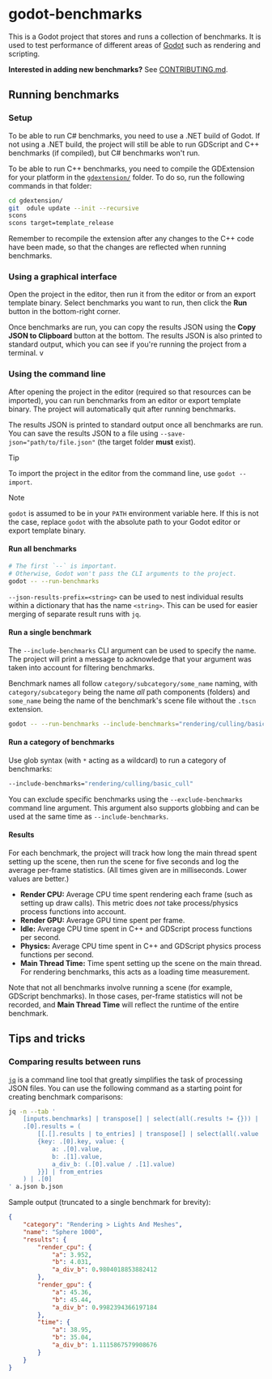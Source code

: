 # godot-benchmarks

This is a Godot project that stores and runs a collection of benchmarks. It is
used to test performance of different areas of [Godot](https://godotengine.org)
such as rendering and scripting.

**Interested in adding new benchmarks?** See [CONTRIBUTING.md](CONTRIBUTING.md).

## Running benchmarks

### Setup

To be able to run C# benchmarks, you need to use a .NET build of Godot. If not
using a .NET build, the project will still be able to run GDScript and C++
benchmarks (if compiled), but C# benchmarks won't run.

To be able to run C++ benchmarks, you need to compile the GDExtension for your
platform in the [`gdextension/`](gdextension/) folder. To do so, run the
following commands in that folder:

```bash
cd gdextension/
git  odule update --init --recursive
scons
scons target=template_release
```

Remember to recompile the extension after any changes to the C++ code have been
made, so that the changes are reflected when running benchmarks.

### Using a graphical interface

Open the project in the editor, then run it from the editor or from an export
template binary. Select benchmarks you want to run, then click the **Run** button
in the bottom-right corner.

Once benchmarks are run, you can copy the results JSON using the
**Copy JSON to Clipboard** button at the bottom. The results JSON is also printed to
standard output, which you can see if you're running the project from a terminal.
v
### Using the command line

After opening the project in the editor (required so that resources can be imported),
you can run benchmarks from an editor or export template binary. The project will
automatically quit after running benchmarks.

The results JSON is printed to standard output once all benchmarks are run.
You can save the results JSON to a file using `--save-json="path/to/file.json"`
(the target folder **must** exist).

> [!TIP]
>
> To import the project in the editor from the command line, use `godot --import`.

> [!NOTE]
>
> `godot` is assumed to be in your `PATH` environment variable here. If this is
> not the case, replace `godot` with the absolute path to your Godot editor or export template binary.

#### Run all benchmarks

```bash
# The first `--` is important.
# Otherwise, Godot won't pass the CLI arguments to the project.
godot -- --run-benchmarks
```

`--json-results-prefix=<string>` can be used to nest individual results within a
dictionary that has the name `<string>`. This can be used for easier merging of
separate result runs with `jq`.

#### Run a single benchmark

The `--include-benchmarks` CLI argument can be used to specify the name.
The project will print a message to acknowledge that your argument was taken
into account for filtering benchmarks.

Benchmark names all follow `category/subcategory/some_name` naming, with
`category/subcategory` being the name *all* path components (folders) and
`some_name` being the name of the benchmark's scene file without the `.tscn` extension.

```bash
godot -- --run-benchmarks --include-benchmarks="rendering/culling/basic_cull"
```

#### Run a category of benchmarks

Use glob syntax (with `*` acting as a wildcard) to run a category of benchmarks:

```bash
--include-benchmarks="rendering/culling/basic_cull"
```

You can exclude specific benchmarks using the `--exclude-benchmarks` command line argument.
This argument also supports globbing and can be used at the same time as `--include-benchmarks`.

#### Results

For each benchmark, the project will track how long the main thread spent setting up the scene,
then run the scene for five seconds and log the average per-frame statistics.
(All times given are in milliseconds. Lower values are better.)

- **Render CPU:** Average CPU time spent rendering each frame (such as setting up draw calls).
  This metric does *not* take process/physics process functions into account.
- **Render GPU:** Average GPU time spent per frame.
- **Idle:** Average CPU time spent in C++ and GDScript process functions per second.
- **Physics:** Average CPU time spent in C++ and GDScript physics process functions per second.
- **Main Thread Time:** Time spent setting up the scene on the main thread.
  For rendering benchmarks, this acts as a loading time measurement.

Note that not all benchmarks involve running a scene (for example, GDScript benchmarks).
In those cases, per-frame statistics will not be recorded,
and **Main Thread Time** will reflect the runtime of the entire benchmark.

## Tips and tricks

### Comparing results between runs

[`jq`](https://github.com/stedolan/jq) is a command line tool that greatly simplifies
the task of processing JSON files. You can use the following command as a starting point
for creating benchmark comparisons:

```bash
jq -n --tab '
	[inputs.benchmarks] | transpose[] | select(all(.results != {})) |
	.[0].results = (
		[[.[].results | to_entries] | transpose[] | select(all(.value != 0)) |
		{key: .[0].key, value: {
			a: .[0].value,
			b: .[1].value,
			a_div_b: (.[0].value / .[1].value)
		}}] | from_entries
	) | .[0]
' a.json b.json
```

Sample output (truncated to a single benchmark for brevity):

```json
{
	"category": "Rendering > Lights And Meshes",
	"name": "Sphere 1000",
	"results": {
		"render_cpu": {
			"a": 3.952,
			"b": 4.031,
			"a_div_b": 0.9804018853882412
		},
		"render_gpu": {
			"a": 45.36,
			"b": 45.44,
			"a_div_b": 0.9982394366197184
		},
		"time": {
			"a": 38.95,
			"b": 35.04,
			"a_div_b": 1.1115867579908676
		}
	}
}
```
